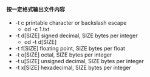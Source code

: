 #### 按一定格式输出文件内容
* -t c          printable character or backslash escape
    * od -c 1.txt
* -t d[SIZE]    signed decimal, SIZE bytes per integer
    * od -t d[SIZE]
* -t f[SIZE]    floating point, SIZE bytes per float
* -t o[SIZE]    octal, SIZE bytes per integer
* -t u[SIZE]    unsigned decimal, SIZE bytes per integer
* -t x[SIZE]    hexadecimal, SIZE bytes per integer